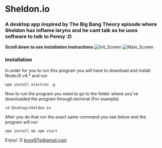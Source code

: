 # Sheldon.io
### A desktop app inspired by The Big Bang Theory episode where Sheldon has inflame larynx and he cant talk so he uses software to talk to Penny :D
**Scroll down to see installation instructions**
![Init_Screen](https://s21.postimg.org/7dnp5j9c7/init.png)
![Main_Screen](https://s21.postimg.org/4xlvror9j/main.png)

### Installation
In order for you to run this program you will have to download and install NodeJS v4.\* and run
```
npm install electron -g
```

Now to run the program you need to go to the folder where you've downloaded the program through terminal
(For example)
```
cd Desktop/sheldon-io
```
After you do that run the exact same command you see below and the program will run
```
npm install && npm start
```
Enjoy! :D
knox97js@gmail.com
